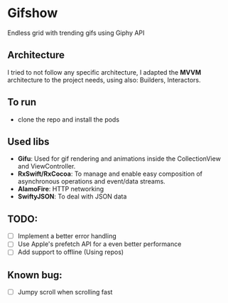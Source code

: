 Gifshow
======================================
Endless grid with trending gifs using Giphy API

## Architecture
I tried to not follow any specific architecture, I adapted the __MVVM__ architecture to the project needs, using also: Builders, Interactors.

## To run 
- clone the repo and install the pods

## Used libs
- __Gifu__: Used for gif rendering and animations inside the CollectionView and ViewController.
- __RxSwift/RxCocoa__: To manage and enable easy composition of asynchronous operations and event/data streams.
- __AlamoFire__: HTTP networking
- __SwiftyJSON__: To deal with JSON data

## TODO:
- [ ] Implement a better error handling
- [ ] Use Apple's prefetch API for a even better performance
- [ ] Add support to offline (Using repos)

## Known bug:
- [ ] Jumpy scroll when scrolling fast
